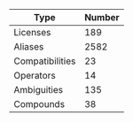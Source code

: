 
|Type            | Number |
|----------------|--------|
|Licenses        | 189    |
|Aliases         | 2582   |
|Compatibilities | 23     |
|Operators       | 14     |
|Ambiguities     | 135    |
|Compounds       | 38     |
